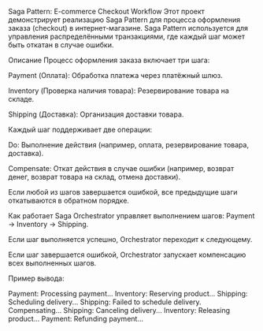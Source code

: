 Saga Pattern: E-commerce Checkout Workflow
Этот проект демонстрирует реализацию Saga Pattern для процесса оформления заказа (checkout) в интернет-магазине. Saga Pattern используется для управления распределёнными транзакциями, где каждый шаг может быть откатан в случае ошибки.

Описание
Процесс оформления заказа включает три шага:

Payment (Оплата): Обработка платежа через платёжный шлюз.

Inventory (Проверка наличия товара): Резервирование товара на складе.

Shipping (Доставка): Организация доставки товара.

Каждый шаг поддерживает две операции:

Do: Выполнение действия (например, оплата, резервирование товара, доставка).

Compensate: Откат действия в случае ошибки (например, возврат денег, возврат товара на склад, отмена доставки).

Если любой из шагов завершается ошибкой, все предыдущие шаги откатываются в обратном порядке.

Как работает
Saga Orchestrator управляет выполнением шагов: Payment → Inventory → Shipping.

Если шаг выполняется успешно, Orchestrator переходит к следующему.

Если шаг завершается ошибкой, Orchestrator запускает компенсацию всех выполненных шагов.

Пример вывода:

Payment: Processing payment...
Inventory: Reserving product...
Shipping: Scheduling delivery...
Shipping: Failed to schedule delivery.
Compensating...
Shipping: Canceling delivery...
Inventory: Releasing product...
Payment: Refunding payment...